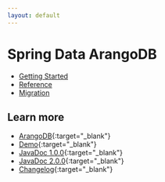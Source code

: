```yaml
---
layout: default
---
```


# Spring Data ArangoDB

- [Getting Started](springdata-gettingstarted.html)
- [Reference](springdata-reference.html)
- [Migration](springdata-migration.html)

## Learn more

- [ArangoDB](https://www.arangodb.com/){:target="_blank"}
- [Demo](https://github.com/arangodb/spring-data-demo){:target="_blank"}
- [JavaDoc 1.0.0](http://arangodb.github.io/spring-data/javadoc-1_0/index.html){:target="_blank"}
- [JavaDoc 2.0.0](http://arangodb.github.io/spring-data/javadoc-2_0/index.html){:target="_blank"}
- [Changelog](https://github.com/arangodb/spring-data/blob/master/ChangeLog.md#changelog){:target="_blank"}

